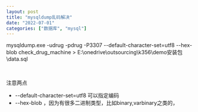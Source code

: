 ```yaml
---
layout: post
title: "mysqldump乱码解决"
date: "2022-07-01"
categories: ["数据库", "mysql"]
---
```


mysqldump.exe -udrug -pdrug -P3307 --default-character-set=utf8 --hex-blob check\_drug\_machine > E:\\onedrive\\outsourcing\\k356\\demo安装包\\data.sql

 

注意两点

- \--default-character-set=utf8 可以指定编码
- \--hex-blob ，因为有很多二进制类型，比如binary,varbinary之类的，
